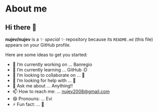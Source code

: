 # About me
## Hi there 👋

**nujev/nujev** is a ✨ _special_ ✨ repository because its `README.md` (this file) appears on your GitHub profile.

Here are some ideas to get you started:

- 🔭 I’m currently working on ... Banregio
- 🌱 I’m currently learning ... GitHub :D
- 👯 I’m looking to collaborate on ... 🤔
- 🤔 I’m looking for help with ... 🤔
- 💬 Ask me about ... Anything!! 
- 📫 How to reach me: ... nujev2008@gmail.com
- 😄 Pronouns: ... Evi
- ⚡ Fun fact: ... 🤔
